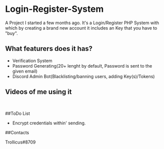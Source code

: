 # Login-Register-System

A Project I started a few months ago. 
It's a Login/Register PHP System with which by creating a brand new account it includes an Key that you have to "buy".

## What featurers does it has?

- Verification System
- Password Generating(20+ lenght by default, Password is sent to the given email) 
- Discord Admin Bot(Blacklisting/banning users, adding Key(s)/Tokens)

## Videos of me using it 

<a href=""><img src="https://gyazo.com/1d6128d04684ba9b027879ca55d155d5" title=""/></a>
<a href=""><img src="https://gyazo.com/e772dd2c402fcd5524c2da30e68a6370" title=""/></a>

##ToDo List

- Encrypt credentials within' sending.

##Contacts

Trollicus#8709


